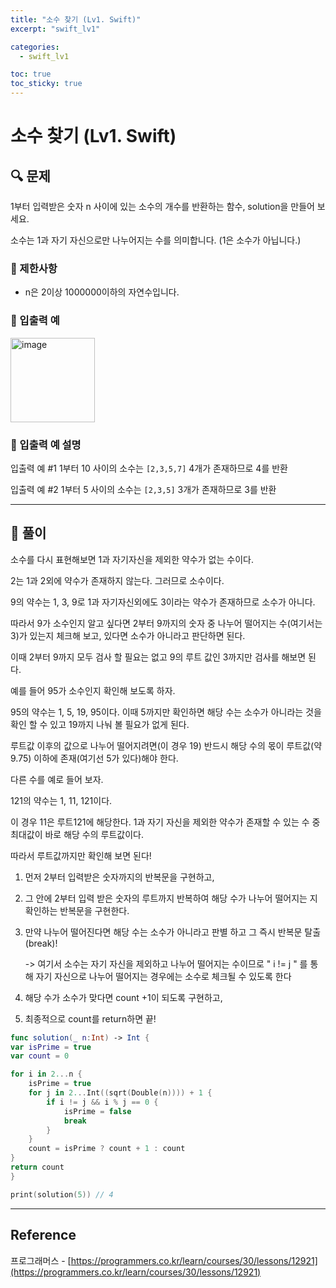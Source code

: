 ```yaml
---
title: "소수 찾기 (Lv1. Swift)"
excerpt: "swift_lv1"

categories:
  - swift_lv1

toc: true
toc_sticky: true
---
```


# 소수 찾기 (Lv1. Swift)

## 🔍 문제

1부터 입력받은 숫자 n 사이에 있는 소수의 개수를 반환하는 함수, solution을 만들어 보세요.

소수는 1과 자기 자신으로만 나누어지는 수를 의미합니다.
(1은 소수가 아닙니다.)

### 🔶 제한사항

- n은 2이상 1000000이하의 자연수입니다.

<!-- ### 🔹 입력 형식 -->

<!-- ### 🔹 출력 형식 -->

### 🔹 입출력 예

<img width="135" alt="image" src="https://user-images.githubusercontent.com/28912774/160595612-4326d51a-7825-43cb-86a7-bc0a2398ae8f.png">

### 🔹 입출력 예 설명

입출력 예 #1
1부터 10 사이의 소수는 `[2,3,5,7]` 4개가 존재하므로 4를 반환

입출력 예 #2
1부터 5 사이의 소수는 `[2,3,5]` 3개가 존재하므로 3를 반환

<!-- ### 🔷 참고사항 -->

---

## 📌 풀이

소수를 다시 표현해보면 1과 자기자신을 제외한 약수가 없는 수이다.

2는 1과 2외에 약수가 존재하지 않는다. 그러므로 소수이다.

9의 약수는 1, 3, 9로 1과 자기자신외에도 3이라는 약수가 존재하므로 소수가 아니다.

따라서 9가 소수인지 알고 싶다면 2부터 9까지의 숫자 중 나누어 떨어지는 수(여기서는 3)가 있는지 체크해 보고, 있다면 소수가 아니라고 판단하면 된다.

이때 2부터 9까지 모두 검사 할 필요는 없고 9의 루트 값인 3까지만 검사를 해보면 된다.

예를 들어 95가 소수인지 확인해 보도록 하자.

95의 약수는 1, 5, 19, 95이다. 이때 5까지만 확인하면 해당 수는 소수가 아니라는 것을 확인 할 수 있고 19까지 나눠 볼 필요가 없게 된다.

루트값 이후의 값으로 나누어 떨어지려면(이 경우 19) 반드시 해당 수의 몫이 루트값(약9.75) 이하에 존재(여기선 5가 있다)해야 한다.

다른 수를 예로 들어 보자.

121의 약수는 1, 11, 121이다.

이 경우 11은 루트121에 해당한다. 1과 자기 자신을 제외한 약수가 존재할 수 있는 수 중 최대값이 바로 해당 수의 루트값이다.

따라서 루트값까지만 확인해 보면 된다!

1.  먼저 2부터 입력받은 숫자까지의 반복문을 구현하고,

2.  그 안에 2부터 입력 받은 숫자의 루트까지 반복하여 해당 수가 나누어 떨어지는 지 확인하는 반복문을 구현한다.

3.  만약 나누어 떨어진다면 해당 수는 소수가 아니라고 판별 하고 그 즉시 반복문 탈출(break)!

    -> 여기서 소수는 자기 자신을 제외하고 나누어 떨어지는 수이므로 " i != j " 를 통해 자기 자신으로 나누어 떨어지는 경우에는 소수로 체크될 수 있도록 한다

4.  해당 수가 소수가 맞다면 count +1이 되도록 구현하고,

5.  최종적으로 count를 return하면 끝!

```swift
func solution(_ n:Int) -> Int {
var isPrime = true
var count = 0

for i in 2...n {
	isPrime = true
	for j in 2...Int((sqrt(Double(n)))) + 1 {
		if i != j && i % j == 0 {
			isPrime = false
			break
		}
	}
	count = isPrime ? count + 1 : count
}
return count
}

print(solution(5)) // 4
```

<!-- ```swift

``` -->

---

<!-- 🔶 🔷 📌 🔑 👉 -->

## Reference

프로그래머스 - [https://programmers.co.kr/learn/courses/30/lessons/12921](https://programmers.co.kr/learn/courses/30/lessons/12921)
